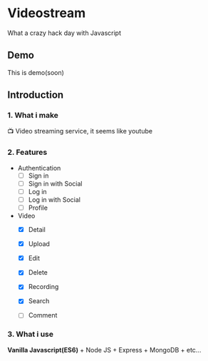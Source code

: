 # Videostream
What a crazy hack day with Javascript



## Demo

This is demo(soon)



## Introduction

### 1. What i make

📺 Video streaming service, it seems like youtube



### 2. Features

- Authentication
  - [ ] Sign in
  - [ ] Sign in with Social 
  - [ ] Log in
  - [ ] Log in with Social
  - [ ] Profile
- Video
  - [x] Detail 
  - [x] Upload 
  - [x] Edit 
  - [x] Delete 
  - [x] Recording 
  - [x] Search
  - [ ] Comment 



### 3. What i use

**Vanilla Javascript(ES6)** + Node JS + Express + MongoDB + etc...


